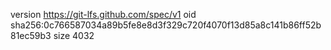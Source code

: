 version https://git-lfs.github.com/spec/v1
oid sha256:0c766587034a89b5fe8e8d3f329c720f4070f13d85a8c141b86ff52b81ec59b3
size 4032
